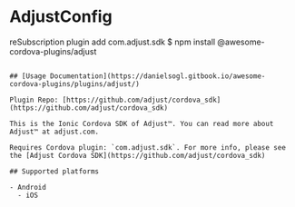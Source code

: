 # AdjustConfig
reSubscription
plugin add com.adjust.sdk
$ npm install @awesome-cordova-plugins/adjust
```

## [Usage Documentation](https://danielsogl.gitbook.io/awesome-cordova-plugins/plugins/adjust/)

Plugin Repo: [https://github.com/adjust/cordova_sdk](https://github.com/adjust/cordova_sdk)

This is the Ionic Cordova SDK of Adjust™. You can read more about Adjust™ at adjust.com.

Requires Cordova plugin: `com.adjust.sdk`. For more info, please see the [Adjust Cordova SDK](https://github.com/adjust/cordova_sdk)

## Supported platforms

- Android
  - iOS
  


